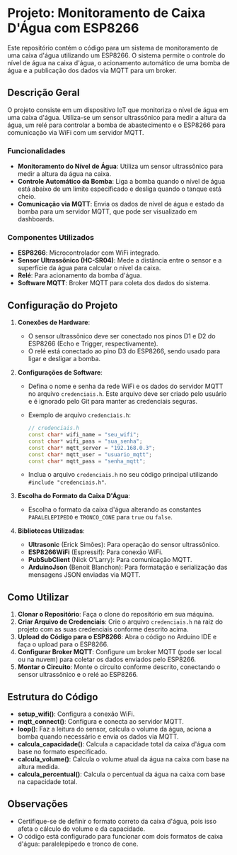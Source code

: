 # Projeto: Monitoramento de Caixa D'Água com ESP8266

Este repositório contém o código para um sistema de monitoramento de uma caixa d'água utilizando um ESP8266. O sistema permite o controle do nível de água na caixa d'água, o acionamento automático de uma bomba de água e a publicação dos dados via MQTT para um broker.

## Descrição Geral

O projeto consiste em um dispositivo IoT que monitoriza o nível de água em uma caixa d'água. Utiliza-se um sensor ultrassônico para medir a altura da água, um relé para controlar a bomba de abastecimento e o ESP8266 para comunicação via WiFi com um servidor MQTT.

### Funcionalidades
- **Monitoramento do Nível de Água**: Utiliza um sensor ultrassônico para medir a altura da água na caixa.
- **Controle Automático da Bomba**: Liga a bomba quando o nível de água está abaixo de um limite especificado e desliga quando o tanque está cheio.
- **Comunicação via MQTT**: Envia os dados de nível de água e estado da bomba para um servidor MQTT, que pode ser visualizado em dashboards.

### Componentes Utilizados
- **ESP8266**: Microcontrolador com WiFi integrado.
- **Sensor Ultrassônico (HC-SR04)**: Mede a distância entre o sensor e a superfície da água para calcular o nível da caixa.
- **Relé**: Para acionamento da bomba d'água.
- **Software MQTT**: Broker MQTT para coleta dos dados do sistema.

## Configuração do Projeto

1. **Conexões de Hardware**:
   - O sensor ultrassônico deve ser conectado nos pinos D1 e D2 do ESP8266 (Echo e Trigger, respectivamente).
   - O relé está conectado ao pino D3 do ESP8266, sendo usado para ligar e desligar a bomba.

2. **Configurações de Software**:
   - Defina o nome e senha da rede WiFi e os dados do servidor MQTT no arquivo `credenciais.h`. Este arquivo deve ser criado pelo usuário e é ignorado pelo Git para manter as credenciais seguras.
   - Exemplo de arquivo `credenciais.h`:
     
     ```cpp
     // credenciais.h
     const char* wifi_name = "seu_wifi";
     const char* wifi_pass = "sua_senha";
     const char* mqtt_server = "192.168.0.3"; 
     const char* mqtt_user = "usuario_mqtt";
     const char* mqtt_pass = "senha_mqtt";
     ```
   - Inclua o arquivo `credenciais.h` no seu código principal utilizando `#include "credenciais.h"`.

3. **Escolha do Formato da Caixa D'Água**:
   - Escolha o formato da caixa d'água alterando as constantes `PARALELEPIPEDO` e `TRONCO_CONE` para `true` ou `false`.

4. **Bibliotecas Utilizadas**:
   - **Ultrasonic** (Erick Simões): Para operação do sensor ultrassônico.
   - **ESP8266WiFi** (Espressif): Para conexão WiFi.
   - **PubSubClient** (Nick O'Larry): Para comunicação MQTT.
   - **ArduinoJson** (Benoit Blanchon): Para formatação e serialização das mensagens JSON enviadas via MQTT.

## Como Utilizar
1. **Clonar o Repositório**: Faça o clone do repositório em sua máquina.
2. **Criar Arquivo de Credenciais**: Crie o arquivo `credenciais.h` na raiz do projeto com as suas credenciais conforme descrito acima.
3. **Upload do Código para o ESP8266**: Abra o código no Arduino IDE e faça o upload para o ESP8266.
4. **Configurar Broker MQTT**: Configure um broker MQTT (pode ser local ou na nuvem) para coletar os dados enviados pelo ESP8266.
5. **Montar o Circuito**: Monte o circuito conforme descrito, conectando o sensor ultrassônico e o relé ao ESP8266.

## Estrutura do Código
- **setup_wifi()**: Configura a conexão WiFi.
- **mqtt_connect()**: Configura e conecta ao servidor MQTT.
- **loop()**: Faz a leitura do sensor, calcula o volume da água, aciona a bomba quando necessário e envia os dados via MQTT.
- **calcula_capacidade()**: Calcula a capacidade total da caixa d'água com base no formato especificado.
- **calcula_volume()**: Calcula o volume atual da água na caixa com base na altura medida.
- **calcula_percentual()**: Calcula o percentual da água na caixa com base na capacidade total.

## Observações
- Certifique-se de definir o formato correto da caixa d'água, pois isso afeta o cálculo do volume e da capacidade.
- O código está configurado para funcionar com dois formatos de caixa d'água: paralelepípedo e tronco de cone.
